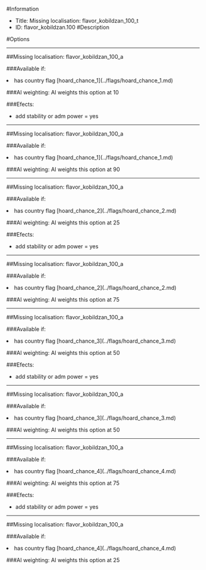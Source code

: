 #Information
 - Title: Missing localisation: flavor_kobildzan_100_t
 - ID: flavor_kobildzan.100
#Description

#Options

___
##Missing localisation: flavor_kobildzan_100_a

###Available if:
<li>has country flag [hoard_chance_1](../flags/hoard_chance_1.md)</li>

###AI weighting:
AI weights this option at 10


###Efects:<ul><li>add stability or adm power = yes</li></ul>

___
##Missing localisation: flavor_kobildzan_100_a

###Available if:
<li>has country flag [hoard_chance_1](../flags/hoard_chance_1.md)</li>

###AI weighting:
AI weights this option at 90


___
##Missing localisation: flavor_kobildzan_100_a

###Available if:
<li>has country flag [hoard_chance_2](../flags/hoard_chance_2.md)</li>

###AI weighting:
AI weights this option at 25


###Efects:<ul><li>add stability or adm power = yes</li></ul>

___
##Missing localisation: flavor_kobildzan_100_a

###Available if:
<li>has country flag [hoard_chance_2](../flags/hoard_chance_2.md)</li>

###AI weighting:
AI weights this option at 75


___
##Missing localisation: flavor_kobildzan_100_a

###Available if:
<li>has country flag [hoard_chance_3](../flags/hoard_chance_3.md)</li>

###AI weighting:
AI weights this option at 50


###Efects:<ul><li>add stability or adm power = yes</li></ul>

___
##Missing localisation: flavor_kobildzan_100_a

###Available if:
<li>has country flag [hoard_chance_3](../flags/hoard_chance_3.md)</li>

###AI weighting:
AI weights this option at 50


___
##Missing localisation: flavor_kobildzan_100_a

###Available if:
<li>has country flag [hoard_chance_4](../flags/hoard_chance_4.md)</li>

###AI weighting:
AI weights this option at 75


###Efects:<ul><li>add stability or adm power = yes</li></ul>

___
##Missing localisation: flavor_kobildzan_100_a

###Available if:
<li>has country flag [hoard_chance_4](../flags/hoard_chance_4.md)</li>

###AI weighting:
AI weights this option at 25

